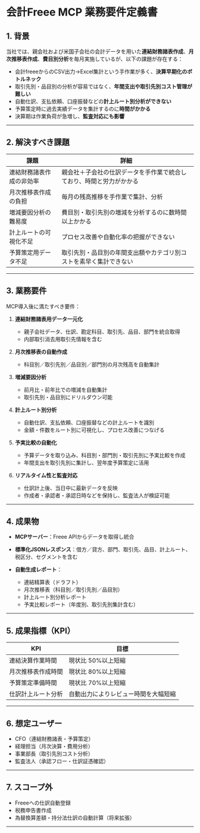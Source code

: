 
# 会計Freee MCP 業務要件定義書

## 1. 背景

当社では、親会社および米国子会社の会計データを用いた**連結財務諸表作成**、**月次推移表作成**、**費目別分析**を毎月実施しているが、以下の課題が存在する：

* 会計freeeからのCSV出力→Excel集計という手作業が多く、**決算早期化のボトルネック**
* 取引先別・品目別の分析が容易ではなく、**年間支出や取引先別コスト管理が難しい**
* 自動仕訳、支払依頼、口座振替などの**計上ルート別分析ができない**
* 予算策定時に過去実績データを集計するのに**時間がかかる**
* 決算期は作業負荷が急増し、**監査対応にも影響**

---

## 2. 解決すべき課題

| 課題           | 詳細                                 |
| ------------ | ---------------------------------- |
| 連結財務諸表作成の非効率 | 親会社＋子会社の仕訳データを手作業で統合しており、時間と労力がかかる |
| 月次推移表作成の負担   | 毎月の残高推移を手作業で集計、分析                  |
| 増減要因分析の難易度   | 費目別・取引先別の増減を分析するのに数時間以上かかる         |
| 計上ルートの可視化不足  | プロセス改善や自動化率の把握ができない                |
| 予算策定用データ不足   | 取引先別・品目別の年間支出額やカテゴリ別コストを素早く集計できない  |

---

## 3. 業務要件

MCP導入後に満たすべき要件：

1. **連結財務諸表用データ一元化**

   * 親子会社データ、仕訳、勘定科目、取引先、品目、部門を統合取得
   * 内部取引消去用取引先情報を含む

2. **月次推移表の自動作成**

   * 科目別／取引先別／品目別／部門別の月次残高を自動集計

3. **増減要因分析**

   * 前月比・前年比での増減を自動集計
   * 取引先別・品目別にドリルダウン可能

4. **計上ルート別分析**

   * 自動仕訳、支払依頼、口座振替などの計上ルートを識別
   * 金額・件数をルート別に可視化し、プロセス改善につなげる

5. **予実比較の自動化**

   * 予算データを取り込み、科目別・部門別・取引先別に予実比較を作成
   * 年間支出を取引先別に集計し、翌年度予算策定に活用

6. **リアルタイム性と監査対応**

   * 仕訳計上後、当日中に最新データを反映
   * 作成者・承認者・承認日時などを保持し、監査法人が検証可能

---

## 4. 成果物

* **MCPサーバー**：Freee APIからデータを取得し統合
* **標準化JSONレスポンス**：借方／貸方、部門、取引先、品目、計上ルート、税区分、セグメントを含む
* **自動生成レポート**：

  * 連結精算表（ドラフト）
  * 月次推移表（科目別／取引先別／品目別）
  * 計上ルート別分析レポート
  * 予実比較レポート（年度別、取引先別集計含む）

---

## 5. 成果指標（KPI）

| KPI       | 目標                 |
| --------- | ------------------ |
| 連結決算作業時間  | 現状比 50%以上短縮        |
| 月次推移表作成時間 | 現状比 80%以上短縮        |
| 予算策定準備時間  | 現状比 70%以上短縮        |
| 仕訳計上ルート分析 | 自動出力によりレビュー時間を大幅短縮 |

---

## 6. 想定ユーザー

* CFO（連結財務諸表・予算策定）
* 経理担当（月次決算・費用分析）
* 事業部長（取引先別コスト分析）
* 監査法人（承認フロー・仕訳証憑確認）

---

## 7. スコープ外

* Freeeへの仕訳自動登録
* 税務申告書作成
* 為替換算差額・持分法仕訳の自動計算（将来拡張）

---